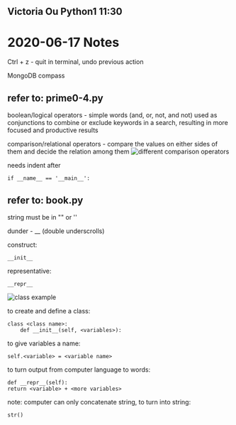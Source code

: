 ## Victoria Ou Python1 11:30

# 2020-06-17 Notes

Ctrl + z - quit in terminal, undo previous action 

MongoDB
compass

## refer to: prime0-4.py

boolean/logical operators - simple words (and, or, not, and not) used as conjunctions to combine or exclude keywords in a search, resulting in more focused and productive results

comparison/relational operators - compare the values on either sides of them and decide the relation among them 
![different comparison operators](comparison_operators.png)

needs indent after 
```
if __name__ == '__main__':
```

## refer to: book.py

string must be in "" or ''

dunder - __ (double underscrolls)

construct:
```
__init__ 
```
representative:
```
__repr__ 
```

![class example](class.png)

to create and define a class:
```
class <class name>:
    def __init__(self, <variables>):
```

to give variables a name:
```
self.<variable> = <variable name>
```

to turn output from computer language to words:
```
def __repr__(self):
return <variable> + <more variables>
```
note: computer can only concatenate string, to turn into string:
```
str()
```